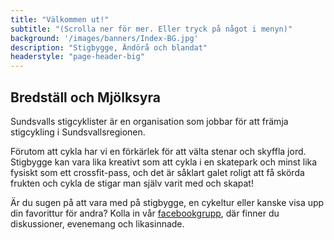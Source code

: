 ```yaml
---
title: "Välkommen ut!"
subtitle: "(Scrolla ner för mer. Eller tryck på något i menyn)"
background: '/images/banners/Index-BG.jpg'
description: "Stigbygge, Ändörå och blandat"
headerstyle: "page-header-big"
---
```

## Bredställ och Mjölksyra

Sundsvalls stigcyklister är en organisation som jobbar för att främja stigcykling i Sundsvallsregionen.

Förutom att cykla har vi en förkärlek för att välta stenar och skyffla jord. Stigbygge kan vara lika kreativt som att cykla i en skatepark och minst lika fysiskt som ett crossfit-pass, och det är såklart galet roligt att få skörda frukten och cykla de stigar man själv varit med och skapat!

Är du sugen på att vara med på stigbygge, en cykeltur eller kanske visa upp din favorittur för andra? Kolla in vår <a href="https://www.facebook.com/groups/623066914391828/" target="_blank">facebookgrupp</a>, där finner du diskussioner, evenemang och likasinnade.
